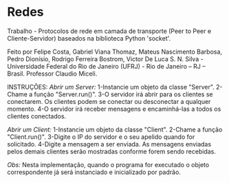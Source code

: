 # Redes

Trabalho - Protocolos de rede em camada de transporte (Peer to Peer e Cliente-Servidor) baseados na biblioteca Python 'socket'.

Feito por Felipe Costa, Gabriel Viana Thomaz, Mateus Nascimento Barbosa, Pedro Dionísio, Rodrigo Ferreira Bostrom, Victor De Luca S. N. Silva - Universidade Federal do Rio de Janeiro (UFRJ) - Rio de Janeiro – RJ – Brasil.
Professor Claudio Miceli.

INSTRUÇÕES:
  *Abrir um Server:*
    1-Instancie um objeto da classe "Server".
    2-Chame a função "Server.run()".
    3-O servidor irá abrir para os clientes se conectarem. Os clientes podem se conectar ou desconectar a qualquer momento.
    4-O servidor irá receber mensagens e encaminhá-las a todos os clientes conectados.
    
  *Abrir um Client:*
    1-Instancie um objeto da classe "Client".
    2-Chame a função "Client.run()".
    3-Digite o IP do servidor e o seu apelido quando for solicitado.
    4-Digite a mensagem a ser enviada. As mensagens enviadas pelos demais clientes serão mostradas conforme forem sendo recebidas.

  *Obs:* Nesta implementação, quando o programa for executado o objeto correspondente já será instanciado e inicializado por padrão.
